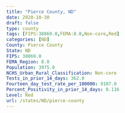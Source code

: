 ```yaml
---
title: "Pierce County, ND"
date: 2020-10-30
draft: false
type: county
tags: [FIPS:38069.0,FEMA:8.0,Non-core,Red]
categories: [ND]
County: Pierce County
State: ND
FIPS: 38069.0
FEMA_Region: 8.0
Population: 3975.0
NCHS_Urban_Rural_Classification: Non-core
Tests_in_prior_14_days: 362.0
Fourteen_day_test_rate_per_100000: 9107.0
Percent_Positivity_in_prior_14_days: 0.116
Level: Red
url: /states/ND/pierce-county
---
```



